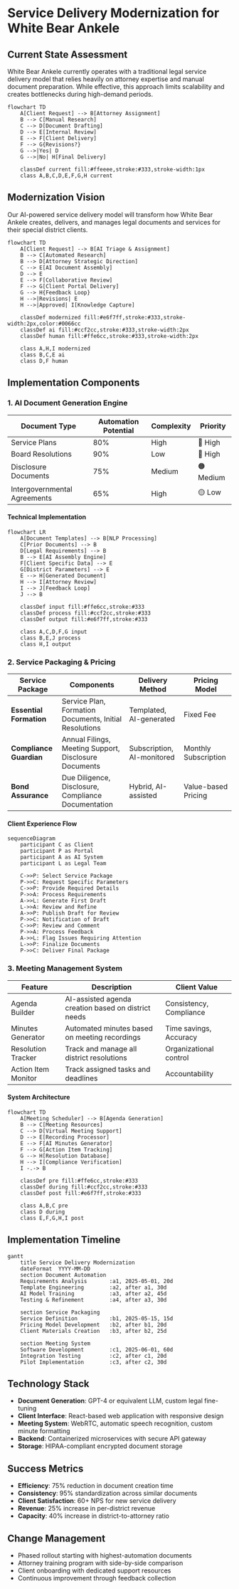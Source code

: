 # Service Delivery Modernization for White Bear Ankele

## Current State Assessment

White Bear Ankele currently operates with a traditional legal service delivery model that relies heavily on attorney expertise and manual document preparation. While effective, this approach limits scalability and creates bottlenecks during high-demand periods.

```mermaid
flowchart TD
    A[Client Request] --> B[Attorney Assignment]
    B --> C[Manual Research]
    C --> D[Document Drafting]
    D --> E[Internal Review]
    E --> F[Client Delivery]
    F --> G{Revisions?}
    G -->|Yes| D
    G -->|No| H[Final Delivery]
    
    classDef current fill:#ffeeee,stroke:#333,stroke-width:1px
    class A,B,C,D,E,F,G,H current
```

## Modernization Vision

Our AI-powered service delivery model will transform how White Bear Ankele creates, delivers, and manages legal documents and services for their special district clients.

```mermaid
flowchart TD
    A[Client Request] --> B[AI Triage & Assignment]
    B --> C[Automated Research]
    B --> D[Attorney Strategic Direction]
    C --> E[AI Document Assembly]
    D --> E
    E --> F[Collaborative Review]
    F --> G[Client Portal Delivery]
    G --> H{Feedback Loop}
    H -->|Revisions| E
    H -->|Approved| I[Knowledge Capture]
    
    classDef modernized fill:#e6f7ff,stroke:#333,stroke-width:2px,color:#0066cc
    classDef ai fill:#ccf2cc,stroke:#333,stroke-width:2px
    classDef human fill:#ffe6cc,stroke:#333,stroke-width:2px
    
    class A,H,I modernized
    class B,C,E ai
    class D,F human
```

## Implementation Components

### 1. AI Document Generation Engine

| Document Type | Automation Potential | Complexity | Priority |
|---------------|---------------------|------------|----------|
| Service Plans | 80% | High | 🔴 High |
| Board Resolutions | 90% | Low | 🔴 High |
| Disclosure Documents | 75% | Medium | 🟠 Medium |
| Intergovernmental Agreements | 65% | High | 🟡 Low |

#### Technical Implementation

```mermaid
flowchart LR
    A[Document Templates] --> B[NLP Processing]
    C[Prior Documents] --> B
    D[Legal Requirements] --> B
    B --> E[AI Assembly Engine]
    F[Client Specific Data] --> E
    G[District Parameters] --> E
    E --> H[Generated Document]
    H --> I[Attorney Review]
    I --> J[Feedback Loop]
    J --> B
    
    classDef input fill:#ffe6cc,stroke:#333
    classDef process fill:#ccf2cc,stroke:#333
    classDef output fill:#e6f7ff,stroke:#333
    
    class A,C,D,F,G input
    class B,E,J process
    class H,I output
```

### 2. Service Packaging & Pricing

| Service Package | Components | Delivery Method | Pricing Model |
|-----------------|------------|-----------------|---------------|
| **Essential Formation** | Service Plan, Formation Documents, Initial Resolutions | Templated, AI-generated | Fixed Fee |
| **Compliance Guardian** | Annual Filings, Meeting Support, Disclosure Documents | Subscription, AI-monitored | Monthly Subscription |
| **Bond Assurance** | Due Diligence, Disclosure, Compliance Documentation | Hybrid, AI-assisted | Value-based Pricing |

#### Client Experience Flow

```mermaid
sequenceDiagram
    participant C as Client
    participant P as Portal
    participant A as AI System
    participant L as Legal Team
    
    C->>P: Select Service Package
    P->>C: Request Specific Parameters
    C->>P: Provide Required Details
    P->>A: Process Requirements
    A->>L: Generate First Draft
    L->>A: Review and Refine
    A->>P: Publish Draft for Review
    P->>C: Notification of Draft
    C->>P: Review and Comment
    P->>A: Process Feedback
    A->>L: Flag Issues Requiring Attention
    L->>P: Finalize Documents
    P->>C: Deliver Final Package
```

### 3. Meeting Management System

| Feature | Description | Client Value |
|---------|-------------|--------------|
| Agenda Builder | AI-assisted agenda creation based on district needs | Consistency, Compliance |
| Minutes Generator | Automated minutes based on meeting recordings | Time savings, Accuracy |
| Resolution Tracker | Track and manage all district resolutions | Organizational control |
| Action Item Monitor | Track assigned tasks and deadlines | Accountability |

#### System Architecture

```mermaid
flowchart TD
    A[Meeting Scheduler] --> B[Agenda Generation]
    B --> C[Meeting Resources]
    C --> D[Virtual Meeting Support]
    D --> E[Recording Processor]
    E --> F[AI Minutes Generator]
    F --> G[Action Item Tracking]
    G --> H[Resolution Database]
    H --> I[Compliance Verification]
    I -.-> B
    
    classDef pre fill:#ffe6cc,stroke:#333
    classDef during fill:#ccf2cc,stroke:#333
    classDef post fill:#e6f7ff,stroke:#333
    
    class A,B,C pre
    class D during
    class E,F,G,H,I post
```

## Implementation Timeline

```mermaid
gantt
    title Service Delivery Modernization
    dateFormat  YYYY-MM-DD
    section Document Automation
    Requirements Analysis       :a1, 2025-05-01, 20d
    Template Engineering        :a2, after a1, 30d
    AI Model Training           :a3, after a2, 45d
    Testing & Refinement        :a4, after a3, 30d
    
    section Service Packaging
    Service Definition          :b1, 2025-05-15, 15d
    Pricing Model Development   :b2, after b1, 20d
    Client Materials Creation   :b3, after b2, 25d
    
    section Meeting System
    Software Development        :c1, 2025-06-01, 60d
    Integration Testing         :c2, after c1, 20d
    Pilot Implementation        :c3, after c2, 30d
```

## Technology Stack

- **Document Generation**: GPT-4 or equivalent LLM, custom legal fine-tuning
- **Client Interface**: React-based web application with responsive design
- **Meeting System**: WebRTC, automatic speech recognition, custom minute formatting
- **Backend**: Containerized microservices with secure API gateway
- **Storage**: HIPAA-compliant encrypted document storage

## Success Metrics

- **Efficiency**: 75% reduction in document creation time
- **Consistency**: 95% standardization across similar documents
- **Client Satisfaction**: 60+ NPS for new service delivery
- **Revenue**: 25% increase in per-district revenue
- **Capacity**: 40% increase in district-to-attorney ratio

## Change Management

- Phased rollout starting with highest-automation documents
- Attorney training program with side-by-side comparison
- Client onboarding with dedicated support resources
- Continuous improvement through feedback collection
